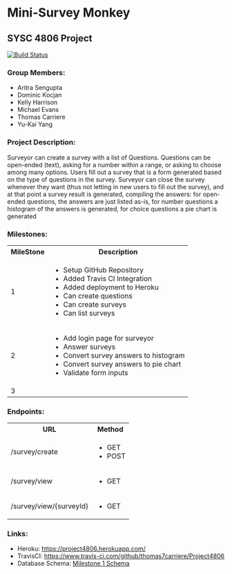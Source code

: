 <H1>Mini-Survey Monkey</H1>
<H2> SYSC 4806 Project</H2>

[![Build Status](https://www.travis-ci.com/thomas7carriere/Project4806.svg?branch=master)](https://www.travis-ci.com/thomas7carriere/Project4806)

<H3>Group Members:</H3>

 - Aritra Sengupta
 - Dominic Kocjan
 - Kelly Harrison
 - Michael Evans
 - Thomas Carriere
 - Yu-Kai Yang

<H3>Project Description:</H3>
Surveyor can create a survey with a list of Questions. Questions can be open-ended (text), asking for a number within a range, or asking to choose among many options.  Users fill out a survey that is a form generated based on the type of questions in the survey. Surveyor can close the survey whenever they want (thus not letting in new users to fill out the survey), and at that point a survey result is generated, compiling the answers: for open-ended questions, the answers are just listed as-is, for number questions a histogram of the answers is generated, for choice questions a pie chart is generated

<H3>Milestones:</H3>

<table>
	<tr>
		<th>MileStone</th>
		<th>Description</th>
	</tr>
	<tr>
		<td>1</td>
		<td>
			<ul>
				<li>Setup GitHub Repository</li>
				<li>Added Travis CI Integration</li>
				<li>Added deployment to Heroku</li>
				<li>Can create questions</li>
				<li>Can create surveys</li>
				<li>Can list surveys</li>
			</ul>
		</td>
	</tr>
	<tr>
		<td>2</td>
		<td>
			<ul>
				<li>Add login page for surveyor</li>
				<li>Answer surveys</li>
				<li>Convert survey answers to histogram</li>
				<li>Convert survey answers to pie chart</li>
				<li>Validate form inputs</li>
			</ul>
		</td>
	</tr>
	<tr>
		<td>3</td>
		<td></td>
	</tr>
</table>

<H3>Endpoints:</H3>

<table>
	<tr>
		<th>URL</th>
		<th>Method</th>
	</tr>
	<tr>
		<td>/survey/create</td>
		<td>
			<ul>
				<li>GET</li>
				<li>POST</li>
			</ul>
		</td>
	</tr>
	<tr>
		<td>/survey/view</td>
		<td>
			<ul>
				<li>GET</li>
			</ul>
		</td>
	</tr>
	<tr>
		<td>/survey/view/{surveyId}</td>
		<td>
			<ul>
				<li>GET</li>
			</ul>
		</td>
	</tr>
</table>

<H3>Links:</H3>

- Heroku: https://project4806.herokuapp.com/
- TravisCI: https://www.travis-ci.com/github/thomas7carriere/Project4806
- Database Schema: [Milestone 1 Schema](https://github.com/thomas7carriere/Project4806/blob/master/Milestone1-Documents/Schema-Milestone1.png?raw=true)

